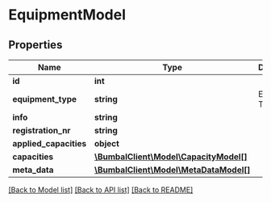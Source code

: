 # EquipmentModel

## Properties
Name | Type | Description | Notes
------------ | ------------- | ------------- | -------------
**id** | **int** |  | 
**equipment_type** | **string** | Equipment Type | 
**info** | **string** |  | [optional] 
**registration_nr** | **string** |  | [optional] 
**applied_capacities** | **object** |  | [optional] 
**capacities** | [**\BumbalClient\Model\CapacityModel[]**](CapacityModel.md) |  | [optional] 
**meta_data** | [**\BumbalClient\Model\MetaDataModel[]**](MetaDataModel.md) |  | [optional] 

[[Back to Model list]](../README.md#documentation-for-models) [[Back to API list]](../README.md#documentation-for-api-endpoints) [[Back to README]](../README.md)


